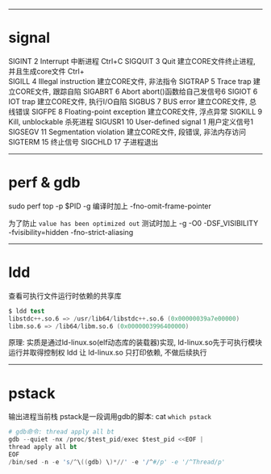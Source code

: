 --------------------------------------------------------------------------------------------------------------
# signal
SIGINT       2     Interrupt                            中断进程 Ctrl+C
SIGQUIT      3     Quit                                 建立CORE文件终止进程, 并且生成core文件 Ctrl+\
SIGILL       4     Illegal instruction                  建立CORE文件, 非法指令
SIGTRAP      5     Trace trap                           建立CORE文件, 跟踪自陷
SIGABRT      6     Abort                                abort()函数给自己发信号6
SIGIOT       6     IOT trap                             建立CORE文件, 执行I/O自陷
SIGBUS       7     BUS error                            建立CORE文件, 总线错误
SIGFPE       8     Floating-point exception             建立CORE文件, 浮点异常
SIGKILL      9     Kill, unblockable                    杀死进程
SIGUSR1      10    User-defined signal 1                用户定义信号1
SIGSEGV      11    Segmentation violation               建立CORE文件, 段错误, 非法内存访问
SIGTERM      15                                         终止信号
SIGCHLD      17                                         子进程退出


--------------------------------------------------------------------------------------------------------------
# perf & gdb
sudo perf top -p $PID -g
编译时加上 -fno-omit-frame-pointer

为了防止 `value has been optimized out`
测试时加上 -g -O0 -DSF_VISIBILITY -fvisibility=hidden -fno-strict-aliasing


--------------------------------------------------------------------------------------------------------------
# ldd
查看可执行文件运行时依赖的共享库
~~~s
$ ldd test
libstdc++.so.6 => /usr/lib64/libstdc++.so.6 (0x00000039a7e00000)
libm.so.6 => /lib64/libm.so.6 (0x0000003996400000)
~~~
原理:
  实质是通过ld-linux.so(elf动态库的装载器)实现, ld-linux.so先于可执行模块运行并取得控制权
  ldd 让 ld-linux.so 只打印依赖, 不做后续执行

--------------------------------------------------------------------------------------------------------------
# pstack
输出进程当前栈
pstack是一段调用gdb的脚本: cat `which pstack`
~~~s
# gdb命令: thread apply all bt
gdb --quiet -nx /proc/$test_pid/exec $test_pid <<EOF |
thread apply all bt
EOF
/bin/sed -n -e 's/^\((gdb) \)*//' -e '/^#/p' -e '/^Thread/p'
~~~